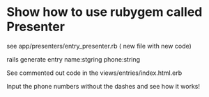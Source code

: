 # Show how to use rubygem called Presenter

see app/presenters/entry_presenter.rb ( new file with new code)

rails generate entry name:stgring phone:string

See commented out code in the views/entries/index.html.erb

Input the phone numbers without the dashes and see how it works!
